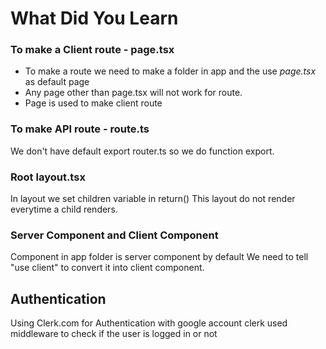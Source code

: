 # What Did You Learn

### To make a Client route - page.tsx
- To make a route we need to make a folder in app and the use *page.tsx* as default page 
- Any page other than page.tsx will not work for route.
- Page is used to make client route

### To make API route - route.ts 
We don't have default export router.ts so we do function export. 

### Root layout.tsx
In layout we set children variable in return()
This layout do not render everytime a child renders.

### Server Component and Client Component
Component in app folder is server component by default
We need to tell "use client" to convert it into client component.

## Authentication
Using Clerk.com for Authentication with google account
clerk used middleware to check if the user is logged in or not
